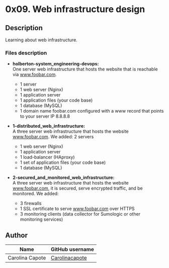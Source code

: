 # 0x09. Web infrastructure design

## Description

Learning about web infrastructure.

### Files description

- **holberton-system_engineering-devops:**  
One server web infrastructure that hosts the website that is reachable via www.foobar.com.
  - 1 server
  - 1 web server (Nginx)
  - 1 application server
  - 1 application files (your code base)
  - 1 database (MySQL)
  - 1 domain name foobar.com configured with a www record that points to your server IP 8.8.8.8

- **1-distributed_web_infrastructure:**  
 A three server web infrastructure that hosts the website www.foobar.com.
  We added:
  2 servers
  - 1 web server (Nginx)
  - 1 application server
  - 1 load-balancer (HAproxy)
  - 1 set of application files (your code base)
  - 1 database (MySQL)

- **2-secured_and_monitored_web_infrastructure:**  
A three server web infrastructure that hosts the website www.foobar.com, it is secured, serve encrypted traffic, and be monitored.
  We added:
  - 3 firewalls
  - 1 SSL certificate to serve www.foobar.com over HTTPS
  - 3 monitoring clients (data collector for Sumologic or other monitoring services)

## Author

| Name | GitHub username |
| ------ | ------ |
| Carolina Capote | [Carolinacapote](https://github.com/Carolinacapote) |
